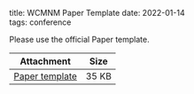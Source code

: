 title: WCMNM Paper Template
date: 2022-01-14  
tags: conference

Please use the official Paper template.

| Attachment | Size |
|---|---|
|<a href="/files/WCMNM_paper_template.docx">Paper template</a> | 35 KB |

